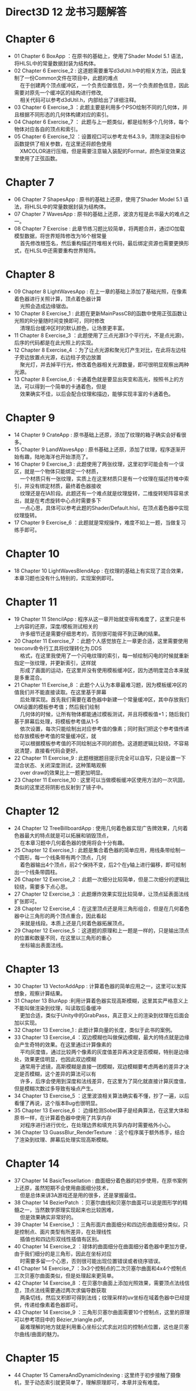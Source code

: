 # Direct3D 12 龙书习题解答

# Chapter 6
* 01 Chapter 6 BoxApp ：在原书的基础上，使用了Shader Model 5.1 语法，将HLSL中的常量数据封装为结构体。
* 02 Chapter 6 Exercise_2 : 这道题需要重写d3dUtil.h中的相关方法，因此复制了一份Common文件在项目中，此题的难点  
&nbsp;&nbsp;&nbsp;&nbsp;在于创建两个顶点缓冲区，一个负责位置信息，另一个负责颜色信息，因此需要对原先一个缓冲区的结构进行修改,  
&nbsp;&nbsp;&nbsp;&nbsp;相关代码可以参考d3dUtil.h，内部给出了详细注释。
* 03 Chapter 6 Exercise_3 ：此题主要是利用多个PSO绘制不同的几何体，并且根据不同形态的几何体构建对应的索引。
* 04 Chapter 6 Exercise_7 ： 此题与上一题类似，都是绘制多个几何体，每个物体对应各自的顶点和索引。
* 05 Chapter 6 Exercise_12 ：设置视口可以参考龙书4.3.9，清除渲染目标中函数提供了相关参数，在这里还将颜色使用  
&nbsp;&nbsp;&nbsp;&nbsp;XMCOLOR进行压缩，但是需要注意输入装配的Format，颜色渐变效果这里使用了正弦函数。

# Chapter 7
* 06 Chapter 7 ShapesApp : 原书的基础上还原，使用了Shader Model 5.1 语法，将HLSL中的常量数据封装为结构体。
* 07 Chapter 7 WavesApp : 原书的基础上还原，波浪方程是此书最大的难点之一。
* 08 Chapter 7 Exercise : 此章节练习题比较简单，将两题合并，通过IO加载模型数据，将世界矩阵修改为16个根常量  
&nbsp;&nbsp;&nbsp;&nbsp;首先修改根签名，然后重构描述符堆相关代码，最后绑定资源也需要更换形式，在HLSL中还需要重构世界矩阵。

# Chapter 8
* 09 Chapter 8 LightWavesApp : 在上一章的基础上添加了基础光照，在像素着色器进行关照计算，顶点着色器计算  
&nbsp;&nbsp;&nbsp;&nbsp;光照会造成边缘锯齿。
* 10 Chapter 8 Exercise_1 : 此题在更新MainPassCB的函数中使用正弦函数让光照的R分量随时间变换即可，同时修改  
&nbsp;&nbsp;&nbsp;&nbsp;清理后台缓冲区时的默认颜色，让场景更丰富。
* 11 Chapter 8 Exercise_3 ：此题使用了三点光源(3个平行光，不是点光源)，后序的代码都是在此光照上的实现。
* 12 Chapter 8 Exercise_4 ：为了让点光源和聚光灯产生对比，在此将左边柱子旁边放置点光源，右边柱子旁边放置  
&nbsp;&nbsp;&nbsp;&nbsp;聚光灯，并去掉平行光，修改着色器相关光源数量，即可很明显观察出两种光源。
* 13 Chapter 8 Exercise_6 : 卡通着色就是要显出突变和高光，按照书上的方法，可以得到一个简单的卡通着色，但是  
&nbsp;&nbsp;&nbsp;&nbsp;效果确实不佳，以后会配合纹理和描边，能够实现丰富的卡通着色。

# Chapter 9
* 14 Chapter 9 CrateApp : 原书基础上还原，添加了纹理的箱子确实会好看很多。
* 15 Chapter 9 LandWavesApp : 原书基础上还原，添加了纹理，程序逐渐开始有趣，陆地海洋也开始漂亮了。
* 16 Chapter 9 Exercise_3 : 此题使用了两张纹理，这里初学可能会有一个误区，就是一个物体只能绑定一个材质，  
&nbsp;&nbsp;&nbsp;&nbsp;一个材质只有一张纹理，实质上在这里材质只是有一个纹理在描述符堆中索引，并没有绑定材质，最终着色器接收  
&nbsp;&nbsp;&nbsp;&nbsp;纹理还是在IA阶段。此题还有一个难点就是纹理旋转，二维旋转矩阵容易求出，就是在考虑旋转中心点时需要多下  
&nbsp;&nbsp;&nbsp;&nbsp;一点心思，具体可以参考此题的Shader/Default.hlsl，在顶点着色器中实现纹理旋转。
* 17 Chapter 9 Exercise_6 ：此题就是常规操作，难度不如上一题，当做复习练手即可。

# Chapter 10
* 18 Chapter 10 LightWavesBlendApp : 在纹理的基础上有实现了混合效果，本章习题也没有什么特别的，实现案例即可。

# Chapter 11
* 19 Chapter 11 StencilApp : 程序从这一章开始就变得有难度了，这里只是书上内容的还原，深度/模板测试相关的  
&nbsp;&nbsp;&nbsp;&nbsp;许多细节还是需要仔细思考的，否则很可能得不到正确的结果。
* 20 Chapter 11 Exercise_7 ：此题个人感觉放在上一章更合适，这里需要使用texconv命令行工具将纹理转化为.DDS  
&nbsp;&nbsp;&nbsp;&nbsp;格式，在这里我使用了一个闪电纹理的索引，每一帧绘制闪电的时候就重新指定一张纹理，并更新索引，这样就  
&nbsp;&nbsp;&nbsp;&nbsp;形成了画面的运动，在这里并没有使用模板缓冲区，因为透明度混合本来就是多重混合。
* 21 Chapter 11 Exercise_8 ：此题个人认为本章最难习题，因为模板缓冲区的值我们并不能直接读取。在这里基于屏幕  
&nbsp;&nbsp;&nbsp;&nbsp;后处理实现。首先我们需要在着色器中新建一个常量缓冲区，其中存放我们OM设置的模板参考值；然后我们绘制  
&nbsp;&nbsp;&nbsp;&nbsp;几何体的时候，让所有物体都能通过模板测试，并且将模板值+1；随后我们基于屏幕后处理，将模板参考值从1-5  
&nbsp;&nbsp;&nbsp;&nbsp;依次设置，每次只能绘制出对应参考值的像素；同时我们把这个参考值传递给存放模板参考值的常量缓冲区，就  
&nbsp;&nbsp;&nbsp;&nbsp;可以根据模板参考值的不同绘制出不同的颜色。这道题逻辑比较绕，不容易说清楚，直接看代码会更好。
* 22 Chapter 11 Exercise_9 : 此题根据题目提示完全可以自写，只是设置一下混合状态、关闭深度测试，这种策略观察  
&nbsp;&nbsp;&nbsp;&nbsp;over draw的效果比上一题更加明显。
* 23 Chapter 11 Exercise_10 : 这里可以当做模板缓冲区使用方法的一次巩固，类似的这里还将阴影也反射到了镜子中。  

# Chapter 12
* 24 Chapter 12 TreeBillboardApp : 使用几何着色器实现广告牌效果，几何着色器最大的特点就是可以拓展和销毁顶点，  
&nbsp;&nbsp;&nbsp;&nbsp;在本章习题中几何着色器的使用将会十分有趣。
* 25 Chapter 12 Exercise_1 : 此题是集合着色器的简单应用，用线条带绘制一个圆形，每一个线条带有两个顶点，几何  
&nbsp;&nbsp;&nbsp;&nbsp;着色器输出4个顶点，前2个保持不变，后2个在y轴上进行偏移，即可绘制出一个线条带圆柱。
* 26 Chapter 12 Exercise_2 ：此题一次细分比较简单，但是二次细分的逻辑比较绕，需要多下点心思。
* 27 Chapter 12 Exercise_3 ：此题爆炸效果实现比较简单，让顶点延表面法线扩张即可。
* 28 Chapter 12 Exercise_4 ：在这里顶点还是用三角形组合，但是在几何着色器中让三角形的两个顶点重合，因此看起  
&nbsp;&nbsp;&nbsp;&nbsp;来就是线段。本质上还是几何着色器拓展顶点。
* 29 Chapter 12 Exercise_5 ：这道题的原理和上一题是一样的，只是输出顶点的位置和数量不同，在这里以三角形的重心  
&nbsp;&nbsp;&nbsp;&nbsp;坐标输出表面法线。

# Chapter 13
* 30 Chapter 13 VectorAddApp : 计算着色器的简单应用之一，这里可以发挥想象，观察计算结果。 
* 31 Chapter 13 BlurApp :利用计算着色器实现高斯模糊，这里其实严格意义上不能叫做渲染到纹理，叫读取后备缓冲  
&nbsp;&nbsp;&nbsp;&nbsp;更加合适，类似于Unity中的GrabPass，真正意义上的渲染到纹理在后面会加以实现。
* 32 Chapter 13 Exercise_1 : 此题计算向量的长度，类似于此书的案例。
* 33 Chapter 13 Exercise_4 ：双边模糊也叫做保边模糊，最大的特点就是边缘会产生奇特的效果。在这里通过计算像素的  
&nbsp;&nbsp;&nbsp;&nbsp;平均灰度值，通过比较两个像素的灰度值差异再决定是否模糊，特别是边缘处，效果更佳明显，也因此双边模糊  
&nbsp;&nbsp;&nbsp;&nbsp;通常用于滤镜，高斯模糊是直接一团模糊，双边模糊要考虑两者的差异才决定是否模糊，这个差异的算法可以有  
&nbsp;&nbsp;&nbsp;&nbsp;许多，后序会使用到深度和法线差异，在这里为了简化就直接计算灰度值，但是模糊次数过多导致有噪点产生。
* 34 Chapter 13 Exercise_5 ：这里波浪相关算法确实看不懂，抄了一遍，以后看懂了再说，这个版本Bug也很明显。
* 35 Chapter 13 Exercise_6 ： 边缘检测Sobel算子是经典算法，在这里大体和原书一样，在计算着色器中使用了共享内存  
&nbsp;&nbsp;&nbsp;&nbsp;对程序进行进行优化，在处理边界和填充共享内存时需要格外小心。
* 36 Chapter 13 GuassBlur_RenderTexture ：这个程序属于额外练手，结合了渲染到纹理、屏幕后处理实现高斯模糊。

# Chapter 14
* 37 Chapter 14 BasicTessellation : 曲面细分着色器的初步使用，在原书案例上还原，虽然短期不会使用曲面细分技术，  
&nbsp;&nbsp;&nbsp;&nbsp;但是总体来讲3A游戏还是用的很多，还是掌握最佳。
* 38 Chapter 14 BezierPatch ：贝塞尔曲线和贝塞尔曲面可以说是图形学的精髓之一，当然数学原理实现起来也比较困难，  
&nbsp;&nbsp;&nbsp;&nbsp;但是效果确实非常好的。
* 39 Chapter 14 Exercise_1 ：三角形面片曲面细分和四边形曲面细分类似，只是控制点、面片类型有所差异，在处理线性  
&nbsp;&nbsp;&nbsp;&nbsp;插值也和四边形双线性插值有区别。
* 40 Chapter 14 Exercise_2 ：球体的曲面细分在曲面细分着色器中更加方便，由于我们细分的是三角形，因此在坐标对应  
&nbsp;&nbsp;&nbsp;&nbsp;时需要多留一个心思，否则很可能出现位置错误或者绕序错误。
* 41 Chapter 14 Exercise_7 ：3x3个控制点的二次贝塞尔曲面和4x4个控制点三次贝塞尔曲面类似，但是处理起来更简单。
* 42 Chapter 14 Exercise_8 ：在贝塞尔曲面上添加光照效果，需要顶点法线信息，顶点法线需要通过两次求偏导数获取  
&nbsp;&nbsp;&nbsp;&nbsp;两条切线，然后叉积即可得到法线；纹理采样的uv坐标在域着色器中已经提供，传递给像素着色器即可。
* 43 Chapter 14 Exercise_9 ：三角形贝塞尔曲面需要10个控制点，这里的原理可以参考项目中的 Bézier_triangle.pdf，  
&nbsp;&nbsp;&nbsp;&nbsp;最难理解的地方就是利用重心坐标公式求出对应的控制点位置，这也是贝塞尔曲线/曲面的魅力。

# Chapter 15
* 44 Chapter 15 CameraAndDynamicIndexing : 这里终于初步接触了摄像机，至于动态索引就更简单了，理解原理即可，本章并没有难度。